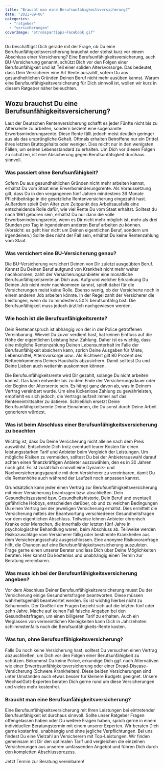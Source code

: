 ```yaml
---
title: "Braucht man eine Berufsunfähigkeitsversicherung?"
date: "2021-09-06"
categories: 
  - "ratgeber"
  - "versicherungen"
coverImage: "Stromspartipps-Facebook.gif"
---
```



Du beschäftigst Dich gerade mit der Frage, ob Du eine Berufsunfähigkeitsversicherung brauchst oder stehst kurz vor einem Abschluss einer Versicherung? Eine Berufsunfähigkeitsversicherung, auch BU-Versicherung genannt, schützt Dich vor den Folgen einer Berufsunfähigkeit und ist Teil einer soliden Altersvorsorge. Das bedeutet, dass Dein Versicherer eine Art Rente auszahlt, sofern Du aus gesundheitlichen Gründen Deinen Beruf nicht mehr ausüben kannst. Warum eine Berufsunfähigkeitsversicherung für Dich sinnvoll ist, wollen wir kurz in diesem Ratgeber näher beleuchten. 

## Wozu brauchst Du eine Berufsunfähigkeitsversicherung?
Laut der Deutschen Rentenversicherung schafft es jeder Fünfte nicht bis zu Altersrente zu arbeiten, sondern bezieht eine sogenannte Erwerbsminderungsrente. Diese Rente fällt jedoch meist deutlich geringer aus als das ursprüngliche Gehalt. Oftmals erhalten Betroffene nur ein Drittel ihres letzten Bruttogehalts oder weniger. Dies reicht nur in den wenigsten Fällen, um seinen Lebensstandard zu erhalten. Um Dich vor diesen Folgen zu schützen, ist eine Absicherung gegen Berufsunfähigkeit durchaus sinnvoll. 

### Was passiert ohne Berufsunfähigkeit? 
Sofern Du aus gesundheitlichen Gründen nicht mehr arbeiten kannst, erhältst Du vom Staat eine Erwerbsminderungsrente. Als Voraussetzung gilt, dass Du in den vergangenen fünf Jahren mindestens 36 Monate Pflichtbeiträge in die gesetzliche Rentenversicherung eingezahlt hast. Außerdem spielt Dein Alter zum Zeitpunkt des Arbeitsausfalls eine entscheidende Rolle dafür, wie viel Rente Du vom Staat erhältst. Solltest du nach 1961 geboren sein, erhältst Du nur dann die volle Erwerbsminderungsrente, wenn es Dir nicht mehr möglich ist, mehr als drei Stunden pro Tag in irgendeinem anderen Beruf arbeiten zu können. (Vorsicht: es geht hier nicht um Deinen eigentlichen Beruf, sondern um irgendeinen.) Sollte dies nicht der Fall sein, erhältst Du keine Rentenzahlung vom Staat. 

### Was versichert eine BU-Versicherung genau? 
Die BU-Versicherung versichert Deinen von Dir zuletzt ausgeübten Beruf. Kannst Du Deinen Beruf aufgrund von Krankheit nicht mehr weiter nachkommen, zahlt der Versicherungsanbieter eine monatliche Berufsunfähigkeitsrente an Dich aus. Aufgrund welcher Erkrankung Du Deinen Job nicht mehr nachkommen kannst, spielt dabei für die Versicherungen meist keine Rolle. Ebenso wenig, ob der Versicherte noch in einem anderen Job arbeiten könnte. In der Regel zahlt der Versicherer die Leistungen, wenn du zu mindestens 50% berufsunfähig bist. Die Berufsunfähigkeit muss jedoch ärztlich nachgewiesen werden.  

### Wie hoch ist die Berufsunfähigkeitsrente?
Dein Rentenanspruch ist abhängig von der in der Police getroffenen Vereinbarung. Wieviel Du zuvor verdient hast, hat keinen Einfluss auf die Höhe der eigentlichen Leistung bzw. Zahlung. Daher ist es wichtig, dass eine mögliche Rentenzahlung Deinen Lebensunterhalt im Falle der Berufsunfähigkeit absichern kann, sprich Deine Ausgaben für Miete, Lebensmittel, Altersvorsorge usw.. Als Richtwert gilt 80 Prozent des Nettoeinkommens Deines Haushalts abzusichern. Damit solltest Du und Deine Lieben auch weiterhin auskommen können. 

 

Die Berufsunfähigkeitsrente wird Dir gezahlt, solange Du nicht arbeiten kannst. Das kann entweder bis zu dem Ende der Versicherungsdauer oder der Beginn der Altersrente sein. Es hängt ganz davon ab, was in Deinem Vertrag vereinbart wurde. Um eine lückenlose Zahlung zu gewährleisten, empfiehlt es sich jedoch, die Vertragslaufzeit immer auf das Renteneintrittsalter zu datieren. Schließlich ersetzt Deine Berufsunfähigkeitsrente Deine Einnahmen, die Du sonst durch Deine Arbeit generieren würdest. 

### Was ist beim Abschluss einer Berufsunfähigkeitsversicherung zu beachten
Wichtig ist, dass Du Deine Versicherung nicht alleine nach dem Preis auswählst. Entscheide Dich trotz eventuell teurer Kosten für einen leistungsstarken Tarif und Anbieter beim Vergleich der Leistungen. Um mögliche Risiken zu vermeiden, solltest Du bei der Anbieterauswahl darauf achten einen finanzkräftigen Anbieter auszuwählen, den es in 30 Jahren noch gibt. Es ist zusätzlich sinnvoll eine Dynamik- und Nachversicherungsgarantie mit dem Versicherer zu vereinbaren, damit Du die Rentenhöhe auch während der Laufzeit noch anpassen kannst. 

 

Grundsätzlich kann jeder einen Vertrag zur Berufsunfähigkeitsversicherung mit einer Versicherung beantragen bzw. abschließen. Dein Gesundheitszustand bzw. Gesundheitshistorie, Dein Beruf und eventuell gefährliche Hobbys, entscheiden darüber, ob und zu welchen Bedingungen Du einen Vertrag bei der jeweiligen Versicherung erhältst. Dies ermittelt die Versicherung mittels der Beantwortung verschiedener Gesundheitsfragen vor dem eigentlichen Abschluss. Teilweise lehnen Anbieter chronisch Kranke oder Menschen, die innerhalb der letzten fünf Jahre in psychologischer Behandlung waren, beim Abschluss ab. Teilweise werden Risikozuschläge vom Versicherer fällig oder bestimmte Krankheiten aus dem Versicherungsschutz ausgeschlossen. Eine anonyme Risikovoranfrage hilft, die Chancen auf eine Berufsunfähigkeitsversicherung auszuloten. Frage gerne einen unserer Berater und lass Dich über Deine Möglichkeiten beraten. Hier kannst Du kostenlos und unabhängig einen Termin zur Beratung vereinbaren. 

### Was muss ich bei der Berufsunfähigkeitsversicherung angeben?
Vor dem Abschluss Deiner Berufsunfähigkeitsversicherung musst Du der Versicherung einige Gesundheitsfragen beantworten. Diese müssen wahrheitsgemäß beantwortet werden. Es ist wichtig hierbei nicht zu Schummeln.  Der Großteil der Fragen bezieht sich auf die letzten fünf oder zehn Jahre. Mache auf keinen Fall falsche Angaben bei den Gesundheitsfragen, um einen billigeren Tarif zu erhalten. Auch ein Weglassen von vermeintlichen Kleinigkeiten kann Dich in Jahrzehnten schlimmstenfalls noch die Berufsunfähigkeits-Rente kosten.  

### Was tun, ohne Berufsunfähigkeitsversicherung?
Falls Du noch keine Versicherung hast, solltest Du versuchen einen Vertrag abzuschließen, um Dich vor den Folgen einer Berufsunfähigkeit zu schützen. Bekommst Du keine Police, erkundige Dich ggf. nach Alternativen wie einer Erwerbsunfähigkeitsversicherung oder einer Dread-Disease-Versicherung (Schwere Krankheiten). Diese beiden Versicherungen sind unter Umständen auch etwas besser für kleinere Budgets geeignet. Unsere WechselGott-Experten beraten Dich gerne rund um diese Versicherungen und vieles mehr kostenfrei.  

### Braucht man eine Berufsunfähigkeitsversicherung? 

Eine Berufsunfähigkeitsversicherung mit Ihren Leistungen bei eintretender Berufsunfähigkeit ist durchaus sinnvoll. Sollte unser Ratgeber Fragen offengelassen haben oder Du weitere Fragen haben, sprich gerne in einem individuellen Beratungstermin mit einem unserer Experten. Wir beraten Dich gerne kostenfrei, unabhängig und ohne jegliche Verpflichtungen. Bei uns findest Du eine Vielzahl an Versicherern mit Top-Leistungen. Wir finden gemeinsam mit Dir den optimalen Tarif und vergleichen die einzelnen Versicherungen aus unserem umfassenden Angebot und führen Dich durch den kompletten Abschlussprozess. 

Jetzt Termin zur Beratung vereinbaren!  